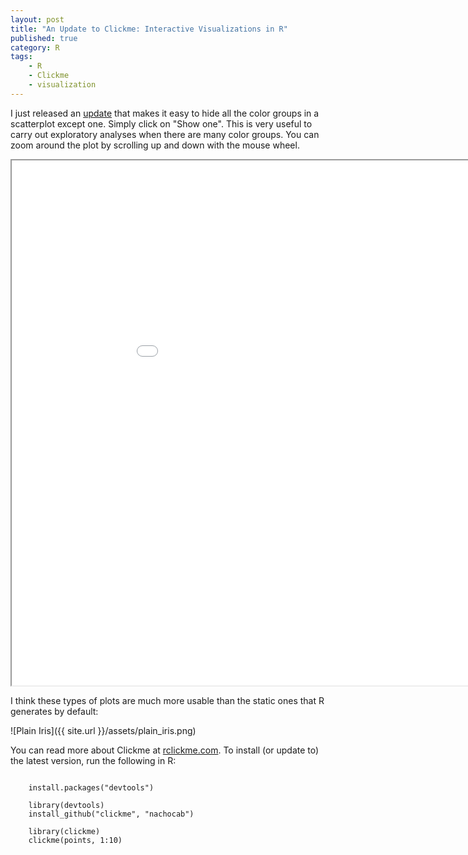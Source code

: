 ```yaml
---
layout: post
title: "An Update to Clickme: Interactive Visualizations in R"
published: true
category: R
tags:
    - R
    - Clickme
    - visualization
---
```


I just released an [update](https://github.com/nachocab/clickme/releases/tag/0.3.1) that makes it easy to hide all the color groups in a scatterplot except one. Simply click on "Show one". This is very useful to carry out exploratory analyses when there are many color groups. You can zoom around the plot by scrolling up and down with the mouse wheel.

<!--excerpt-->

<iframe width = "1000" height = "840" src="{{site.url}}/clickme/iris_mds.html"> </iframe>

I think these types of plots are much more usable than the static ones that R generates by default:

![Plain Iris]({{ site.url }}/assets/plain_iris.png)

You can read more about Clickme at [rclickme.com](http://rclickme.com). To install (or update to) the latest version, run the following in R:

<pre><code>
    install.packages("devtools")

    library(devtools)
    install_github("clickme", "nachocab")

    library(clickme)
    clickme(points, 1:10)
</code></pre>

